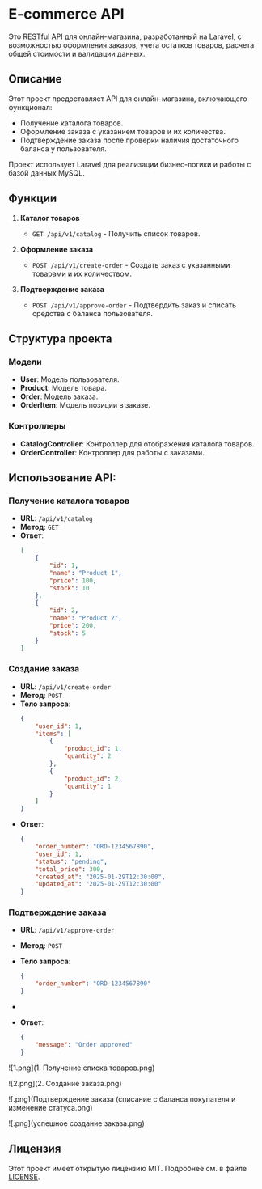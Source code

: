 # E-commerce API

Это RESTful API для онлайн-магазина, разработанный на Laravel, с возможностью оформления заказов, учета остатков товаров, расчета общей стоимости и валидации данных.

## Описание

Этот проект предоставляет API для онлайн-магазина, включающего функционал:

- Получение каталога товаров.
- Оформление заказа с указанием товаров и их количества.
- Подтверждение заказа после проверки наличия достаточного баланса у пользователя.

Проект использует Laravel для реализации бизнес-логики и работы с базой данных MySQL.

## Функции

1. **Каталог товаров**

   - `GET /api/v1/catalog` - Получить список товаров.
2. **Оформление заказа**

   - `POST /api/v1/create-order` - Создать заказ с указанными товарами и их количеством.
3. **Подтверждение заказа**

   - `POST /api/v1/approve-order` - Подтвердить заказ и списать средства с баланса пользователя.

## Структура проекта

### Модели

- **User**: Модель пользователя.
- **Product**: Модель товара.
- **Order**: Модель заказа.
- **OrderItem**: Модель позиции в заказе.

### Контроллеры

- **CatalogController**: Контроллер для отображения каталога товаров.
- **OrderController**: Контроллер для работы с заказами.

## Использование API:

### Получение каталога товаров

- **URL**: `/api/v1/catalog`
- **Метод**: `GET`
- **Ответ**:
  ```json
  [
      {
          "id": 1,
          "name": "Product 1",
          "price": 100,
          "stock": 10
      },
      {
          "id": 2,
          "name": "Product 2",
          "price": 200,
          "stock": 5
      }
  ]
  ```

### Создание заказа

- **URL**: `/api/v1/create-order`
- **Метод**: `POST`
- **Тело запроса**:
  ```json
  {
      "user_id": 1,
      "items": [
          {
              "product_id": 1,
              "quantity": 2
          },
          {
              "product_id": 2,
              "quantity": 1
          }
      ]
  }
  ```
- **Ответ**:
  ```json
  {
      "order_number": "ORD-1234567890",
      "user_id": 1,
      "status": "pending",
      "total_price": 300,
      "created_at": "2025-01-29T12:30:00",
      "updated_at": "2025-01-29T12:30:00"
  }
  ```

### Подтверждение заказа

- **URL**: `/api/v1/approve-order`
- **Метод**: `POST`
- **Тело запроса**:

  ```json
  {
      "order_number": "ORD-1234567890"
  }
  ```
-
- **Ответ**:

  ```json
  {
      "message": "Order approved"
  }
  ```


![1.png](1. Получение списка товаров.png)



![2.png](2. Создание заказа.png)



![.png](Подтверждение заказа (списание с баланса покупателя и изменение статуса.png)



![.png](успешное создание заказа.png)

## Лицензия

Этот проект имеет открытую лицензию MIT. Подробнее см. в файле [LICENSE](LICENSE).
